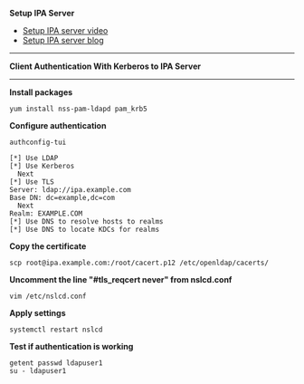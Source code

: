 **Setup IPA Server**

- [Setup IPA server video](https://www.youtube.com/watch?v=5NyWr7kMfRI&t)
- [Setup IPA server blog](https://read.phabtech.com/index.php/2017/07/24/ipaserver-configuration/)

---

**Client Authentication With Kerberos to IPA Server**

--- 

**Install packages**
```
yum install nss-pam-ldapd pam_krb5
```

**Configure authentication**
```
authconfig-tui
```
```
[*] Use LDAP
[*] Use Kerberos
  Next
[*] Use TLS
Server: ldap://ipa.example.com
Base DN: dc=example,dc=com
  Next
Realm: EXAMPLE.COM
[*] Use DNS to resolve hosts to realms
[*] Use DNS to locate KDCs for realms
```

**Copy the certificate**
```
scp root@ipa.example.com:/root/cacert.p12 /etc/openldap/cacerts/
```

**Uncomment the line "#tls_reqcert never" from nslcd.conf**
```
vim /etc/nslcd.conf
```

**Apply settings**
```
systemctl restart nslcd
```

**Test if authentication is working**
```
getent passwd ldapuser1
su - ldapuser1
```
